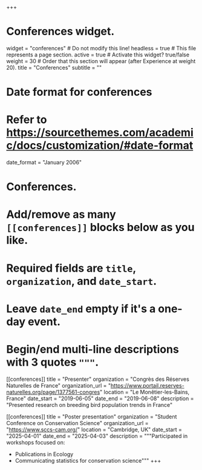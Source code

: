 +++
# Conferences widget.
widget = "conferences"  # Do not modify this line!
headless = true  # This file represents a page section.
active = true # Activate this widget? true/false
weight = 30  # Order that this section will appear (after Experience at weight 20).
title = "Conferences"
subtitle = ""

# Date format for conferences
#   Refer to https://sourcethemes.com/academic/docs/customization/#date-format
date_format = "January 2006"

# Conferences.
#   Add/remove as many `[[conferences]]` blocks below as you like.
#   Required fields are `title`, `organization`, and `date_start`.
#   Leave `date_end` empty if it's a one-day event.
#   Begin/end multi-line descriptions with 3 quotes `"""`.

[[conferences]]
  title = "Presenter"
  organization = "Congrès des Réserves Naturelles de France"
  organization_url = "https://www.portail.reserves-naturelles.org/page/1377561-congres"
  location = "Le Monêtier-les-Bains, France"
  date_start = "2019-06-05"
  date_end = "2019-06-08"
  description = "Presented research on breeding bird population trends in France"

[[conferences]]
  title = "Poster presentation"
  organization = "Student Conference on Conservation Science"
  organization_url = "https://www.sccs-cam.org/"
  location = "Cambridge, UK"
  date_start = "2025-04-01"
  date_end = "2025-04-03"
  description = """Participated in workshops focused on:
  * Publications in Ecology
  * Communicating statistics for conservation science"""
+++